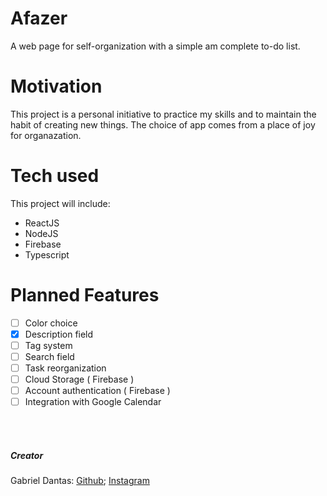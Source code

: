 # Afazer
A web page for self-organization with a simple am complete to-do list.

# Motivation
This project is a personal initiative to practice my skills and to maintain the habit of creating new things. The choice of app comes from a place of joy for organazation.

# Tech used
This project will include:
- ReactJS
- NodeJS
- Firebase
- Typescript

# Planned Features

- [ ] Color choice
- [x] Description field
- [ ] Tag system
- [ ] Search field
- [ ] Task reorganization
- [ ] Cloud Storage ( Firebase )
- [ ] Account authentication ( Firebase )
- [ ] Integration with Google Calendar

<br/>
<br/>

##### Creator 
Gabriel Dantas: [Github](github.com/mnegabriel); [Instagram](instagram.com/mnegabriel)
